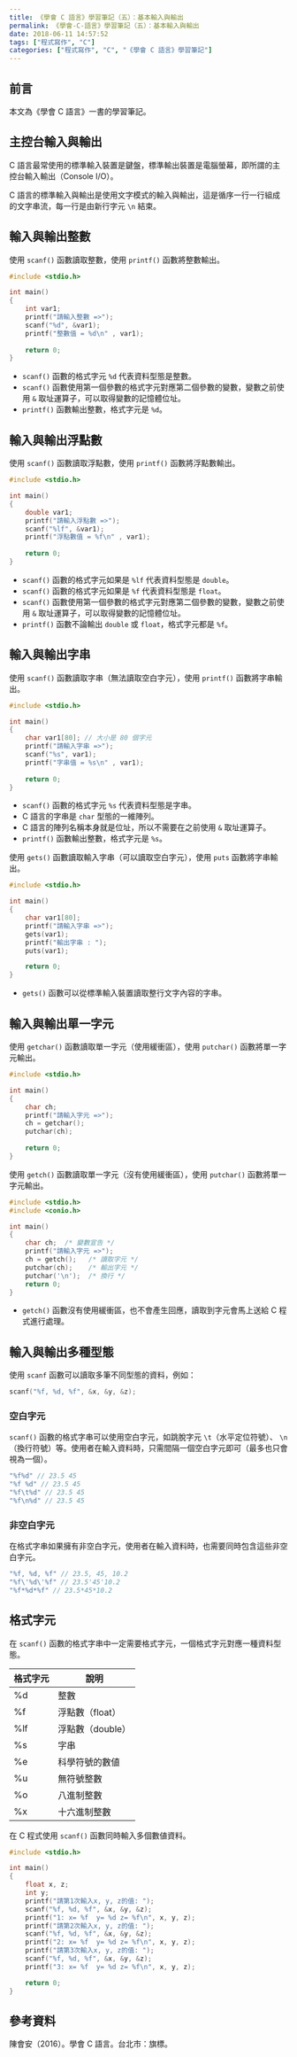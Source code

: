 ```yaml
---
title: 《學會 C 語言》學習筆記（五）：基本輸入與輸出
permalink: 《學會-C-語言》學習筆記（五）：基本輸入與輸出
date: 2018-06-11 14:57:52
tags: ["程式寫作", "C"]
categories: ["程式寫作", "C", "《學會 C 語言》學習筆記"]
---
```


## 前言
本文為《學會 C 語言》一書的學習筆記。

## 主控台輸入與輸出
C 語言最常使用的標準輸入裝置是鍵盤，標準輸出裝置是電腦螢幕，即所謂的主控台輸入輸出（Console I/O）。

C 語言的標準輸入與輸出是使用文字模式的輸入與輸出，這是循序一行一行組成的文字串流，每一行是由新行字元 `\n` 結束。

## 輸入與輸出整數
使用 `scanf()` 函數讀取整數，使用 `printf()` 函數將整數輸出。
```C
#include <stdio.h>

int main()
{
    int var1;
    printf("請輸入整數 =>");
    scanf("%d", &var1);
    printf("整數值 = %d\n" , var1);
    
    return 0;
}
```
- `scanf()` 函數的格式字元 `%d` 代表資料型態是整數。
- `scanf()` 函數使用第一個參數的格式字元對應第二個參數的變數，變數之前使用 `&` 取址運算子，可以取得變數的記憶體位址。
- `printf()` 函數輸出整數，格式字元是 `%d`。

## 輸入與輸出浮點數
使用 `scanf()` 函數讀取浮點數，使用 `printf()` 函數將浮點數輸出。
```C
#include <stdio.h>

int main()
{
    double var1;
    printf("請輸入浮點數 =>");
    scanf("%lf", &var1);
    printf("浮點數值 = %f\n" , var1);
    
    return 0;
}
```
- `scanf()` 函數的格式字元如果是 `%lf` 代表資料型態是 `double`。
- `scanf()` 函數的格式字元如果是 `%f` 代表資料型態是 `float`。
- `scanf()` 函數使用第一個參數的格式字元對應第二個參數的變數，變數之前使用 `&` 取址運算子，可以取得變數的記憶體位址。
- `printf()` 函數不論輸出 `double` 或 `float`，格式字元都是 `%f`。

## 輸入與輸出字串
使用 `scanf()` 函數讀取字串（無法讀取空白字元），使用 `printf()` 函數將字串輸出。
```C
#include <stdio.h>

int main()
{
    char var1[80]; // 大小是 80 個字元
    printf("請輸入字串 =>");
    scanf("%s", var1);
    printf("字串值 = %s\n" , var1); 
    
    return 0;
}
```
- `scanf()` 函數的格式字元 `%s` 代表資料型態是字串。
- C 語言的字串是 `char` 型態的一維陣列。
- C 語言的陣列名稱本身就是位址，所以不需要在之前使用 `&` 取址運算子。
- `printf()` 函數輸出整數，格式字元是 `%s`。

使用 `gets()` 函數讀取輸入字串（可以讀取空白字元），使用 `puts` 函數將字串輸出。
```C
#include <stdio.h>

int main()
{
    char var1[80];
    printf("請輸入字串 =>");
    gets(var1);
    printf("輸出字串 : ");
    puts(var1); 

    return 0;
}
```
- `gets()` 函數可以從標準輸入裝置讀取整行文字內容的字串。

## 輸入與輸出單一字元
使用 `getchar()` 函數讀取單一字元（使用緩衝區），使用 `putchar()` 函數將單一字元輸出。

```C
#include <stdio.h>

int main()
{   
    char ch;
    printf("請輸入字元 =>");
    ch = getchar();
    putchar(ch);
    
    return 0;
}
```
使用 `getch()` 函數讀取單一字元（沒有使用緩衝區），使用 `putchar()` 函數將單一字元輸出。

```C
#include <stdio.h>
#include <conio.h>

int main()
{   
    char ch;  /* 變數宣告 */
    printf("請輸入字元 =>");
    ch = getch();   /* 讀取字元 */
    putchar(ch);    /* 輸出字元 */
    putchar('\n');  /* 換行 */
    return 0;
}
```
- `getch()` 函數沒有使用緩衝區，也不會產生回應，讀取到字元會馬上送給 C 程式進行處理。

## 輸入與輸出多種型態
使用 `scanf` 函數可以讀取多筆不同型態的資料，例如：
```C
scanf("%f, %d, %f", &x, &y, &z);
```

### 空白字元
`scanf()` 函數的格式字串可以使用空白字元，如跳脫字元 `\t`（水平定位符號）、 `\n`（換行符號）等。使用者在輸入資料時，只需間隔一個空白字元即可（最多也只會視為一個）。
```C
"%f%d" // 23.5 45
"%f %d" // 23.5 45
"%f\t%d" // 23.5 45
"%f\n%d" // 23.5 45
```

### 非空白字元
在格式字串如果擁有非空白字元，使用者在輸入資料時，也需要同時包含這些非空白字元。

```C
"%f, %d, %f" // 23.5, 45, 10.2
"%f\'%d\'%f" // 23.5'45'10.2
"%f*%d*%f" // 23.5*45*10.2
```

## 格式字元
在 `scanf()` 函數的格式字串中一定需要格式字元，一個格式字元對應一種資料型態。

格式字元 | 說明
--- | ---
%d | 整數
%f | 浮點數（float）
%lf | 浮點數（double）
%s | 字串
%e | 科學符號的數値
%u | 無符號整數
%o | 八進制整數
%x | 十六進制整數

在 C 程式使用 `scanf()` 函數同時輸入多個數値資料。
```C
#include <stdio.h>

int main()
{   
    float x, z;
    int y;
    printf("請第1次輸入x, y, z的值: ");
    scanf("%f, %d, %f", &x, &y, &z);
    printf("1: x= %f  y= %d z= %f\n", x, y, z);
    printf("請第2次輸入x, y, z的值: ");
    scanf("%f, %d, %f", &x, &y, &z);
    printf("2: x= %f  y= %d z= %f\n", x, y, z);
    printf("請第3次輸入x, y, z的值: ");
    scanf("%f, %d, %f", &x, &y, &z);
    printf("3: x= %f  y= %d z= %f\n", x, y, z);

    return 0;
}
```

## 參考資料
陳會安（2016）。學會 C 語言。台北市：旗標。